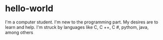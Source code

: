 # hello-world
I'm a computer student. 
I'm new to the programming part.
My desires are to learn and help. 
I'm struck by languages ​​like C, C ++, C #, pythom, java, among others
